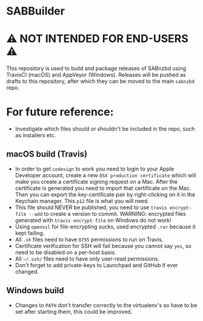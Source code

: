 SABBuilder
==========
# :warning: NOT INTENDED FOR END-USERS :warning:
This repository is used to build and package releases of SABnzbd using TravisCI (macOS) and AppVeyor (Windows). Releases will be pushed as drafts to this repository, after which they can be moved to the main `sabnzbd` repo.


# For future reference:

- Investigate which files should or shouldn't be included in the repo, such as installers etc.

## macOS build (Travis)

- In order to get `codesign` to work you need to login to your Apple Developer account, create a new `OSX production certificate` which will make you create a certificate signing request on a Mac.
After the certificate is generated you need to import that certificate on the Mac. Then you can export the key-certificate pair by right-clicking on it in the Keychain manager. This `p12` file is what you will need.
- This file should NEVER be published, you need to use `travis encrypt-file --add` to create a version to commit.
WARNING: encrypted files generated with `travis encrypt-file` on Windows do not work!
- Using `openssl` for file-encrypting sucks, used encrypted `.rar` because it kept failing.
- All `.sh` files need to have `0755` permissions to run on Travis.
- Certificate verification for SSH will fail because you cannot say `yes`, so need to be disabled on a per-host basis.
- All `~/.ssh/` files need to have only user-read permissions.
- Don't forget to add private-keys to Launchpad and GitHub if ever changed.

## Windows build

- Changes to `PATH` don't transfer correctly to the virtualenv's so have to be set after starting them, this could be improved.
